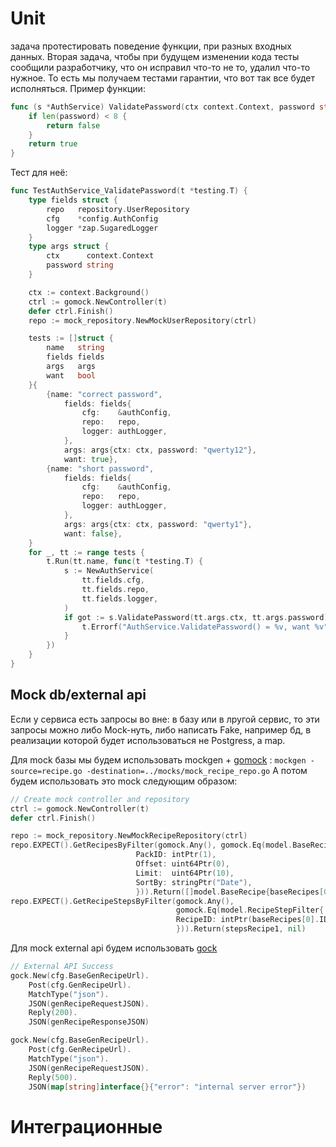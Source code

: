 # Unit
задача протестировать поведение функции, при разных входных данных.
Вторая задача, чтобы при будущем изменении кода тесты сообщили разработчику, что он исправил что-то не то, удалил что-то нужное. То есть мы получаем тестами гарантии, что вот так все будет исполняться.
Пример функции:
```go
func (s *AuthService) ValidatePassword(ctx context.Context, password string) bool {
	if len(password) < 8 {
		return false
	}
	return true
}
```
Тест для неё:
```go
func TestAuthService_ValidatePassword(t *testing.T) {
	type fields struct {
		repo   repository.UserRepository
		cfg    *config.AuthConfig
		logger *zap.SugaredLogger
	}
	type args struct {
		ctx      context.Context
		password string
	}

	ctx := context.Background()
	ctrl := gomock.NewController(t)
	defer ctrl.Finish()
	repo := mock_repository.NewMockUserRepository(ctrl)

	tests := []struct {
		name   string
		fields fields
		args   args
		want   bool
	}{
		{name: "correct password",
			fields: fields{
				cfg:    &authConfig,
				repo:   repo,
				logger: authLogger,
			},
			args: args{ctx: ctx, password: "qwerty12"},
			want: true},
		{name: "short password",
			fields: fields{
				cfg:    &authConfig,
				repo:   repo,
				logger: authLogger,
			},
			args: args{ctx: ctx, password: "qwerty1"},
			want: false},
	}
	for _, tt := range tests {
		t.Run(tt.name, func(t *testing.T) {
			s := NewAuthService(
				tt.fields.cfg,
				tt.fields.repo,
				tt.fields.logger,
			)
			if got := s.ValidatePassword(tt.args.ctx, tt.args.password); got != tt.want {
				t.Errorf("AuthService.ValidatePassword() = %v, want %v", got, tt.want)
			}
		})
	}
}
```
## Mock db/external api
Если у сервиса есть запросы во вне: в базу или в лругой сервис, то эти запросы можно либо Mock-нуть, либо написать Fake, например бд, в реализации которой будет использоваться не Postgress, а map.

Для mock базы мы будем использовать mockgen + [gomock](https://pkg.go.dev/github.com/golang/mock/gomock) : 
`mockgen -source=recipe.go -destination=../mocks/mock_recipe_repo.go`
А потом будем использовать это mock следующим образом:
```go
// Create mock controller and repository
ctrl := gomock.NewController(t)
defer ctrl.Finish()

repo := mock_repository.NewMockRecipeRepository(ctrl)
repo.EXPECT().GetRecipesByFilter(gomock.Any(), gomock.Eq(model.BaseRecipeFilter{
							PackID: intPtr(1),
							Offset: uint64Ptr(0),
							Limit:  uint64Ptr(10),
							SortBy: stringPtr("Date"),
							})).Return([]model.BaseRecipe{baseRecipes[0]}, nil)
repo.EXPECT().GetRecipeStepsByFilter(gomock.Any(),
									 gomock.Eq(model.RecipeStepFilter{
									 RecipeID: intPtr(baseRecipes[0].ID),
									 })).Return(stepsRecipe1, nil)
```

Для mock external api будем использовать [gock](https://pkg.go.dev/github.com/h2non/gock)
```go
// External API Success
gock.New(cfg.BaseGenRecipeUrl).
	Post(cfg.GenRecipeUrl).
	MatchType("json").
	JSON(genRecipeRequestJSON).
	Reply(200).
	JSON(genRecipeResponseJSON)
```
```go
gock.New(cfg.BaseGenRecipeUrl).
	Post(cfg.GenRecipeUrl).
	MatchType("json").
	JSON(genRecipeRequestJSON).
	Reply(500).
	JSON(map[string]interface{}{"error": "internal server error"})
```

# Интеграционные
